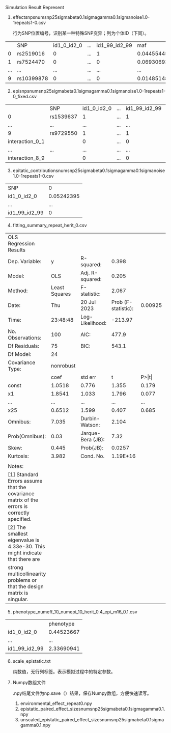 Simulation Result Represent

1. effectsnpsnumsnp25sigmabeta0.1sigmagamma0.1sigmanoise1.0-1repeats1-0.csv

	行为SNP位置编号，识别某一种特殊SNP变异；列为个体ID（下同）。

|   |   |   |   |   |   |   |
|---|---|---|---|---|---|---|
||SNP|id1_0_id2_0|...|id1_99_id2_99|maf|beta|
|0|rs2519016|0|...|1|0.044554455|1.309562592|
|1|rs7524470|0|...|0|0.069306931|0.331796477|
|...|...|...|...|...|...|...|
|9|rs10399878|0|...|0|0.014851485|0.280258916|

2. episnpsnumsnp25sigmabeta0.1sigmagamma0.1sigmanoise1.0-1repeats1-0_fixed.csv

|   |   |   |   |   |   |   |
|---|---|---|---|---|---|---|
||SNP|id1_0_id2_0|...|id1_99_id2_99|maf|beta|
|0|rs1539637|1|...|1|0.316831683|0.17397573|
|...|...|...|...|...|...|...|
|9|rs9729550|1|...|1|0.272277228|-0.303862929|
|interaction_0_1||0|...|0||0.737287851|
|...|...|...|...|...|...|...|
|interaction_8_9||0|...|0||-0.445819966|

3. epitatic_contributionsnumsnp25sigmabeta0.1sigmagamma0.1sigmanoise1.0-1repeats1-0.csv

|   |   |
|---|---|
|SNP|0|
|id1_0_id2_0|0.05242395|
|...|...|
|id1_99_id2_99|0|

4. fitting_summary_repeat_herit_0.csv

|   |   |   |   |   |   |   |
|---|---|---|---|---|---|---|
|OLS Regression Results|||||||
|Dep. Variable:|y|R-squared:|0.398||||
|Model:|OLS|Adj. R-squared:|0.205||||
|Method:|Least Squares|F-statistic:|2.067||||
|Date:|Thu|20 Jul 2023|Prob (F-statistic):|0.00925|||
|Time:|23:48:48|Log-Likelihood:|-213.97||||
|No. Observations:|100|AIC:|477.9||||
|Df Residuals:|75|BIC:|543.1||||
|Df Model:|24||||||
|Covariance Type:|nonrobust||||||
||coef|std err|t|P>\|t\||[0.025|0.975]|
|const|1.0518|0.776|1.355|0.179|-0.494|2.598|
|x1|1.8541|1.033|1.796|0.077|-0.203|3.911|
|...|...|...|...|...|...|...|
|x25|0.6512|1.599|0.407|0.685|-2.534|3.836|
|Omnibus:|7.035|Durbin-Watson:|2.104||||
|Prob(Omnibus):|0.03|Jarque-Bera (JB):|7.32||||
|Skew:|0.445|Prob(JB):|0.0257||||
|Kurtosis:|3.982|Cond. No.|1.19E+16||||
||||||||
|Notes:|||||||
|[1] Standard Errors assume that the covariance matrix of the errors is correctly specified.|||||||
|[2] The smallest eigenvalue is 4.33e-30. This might indicate that there are|||||||
|strong multicollinearity problems or that the design matrix is singular.|||||||

5. phenotype_numeff_10_numepi_10_herit_0.4_epi_m16_0.1.csv

|   |   |
|---|---|
||phenotype|
|id1_0_id2_0|0.44523667|
|...|...|
|id1_99_id2_99|2.33690941|

6. scale_epistatic.txt

	纯数值，无行列标签。表示模拟过程中的特定参数。

7. Numpy数组文件

	.npy结尾文件为np.save（）结果，保存Numpy数组，方便快速读写。
	
	1. environmental_effect_repeat0.npy
	2. epistatic_paired_effect_sizesnumsnp25sigmabeta0.1sigmagamma0.1.npy
	3. unscaled_epistatic_paired_effect_sizesnumsnp25sigmabeta0.1sigmagamma0.1.npy
